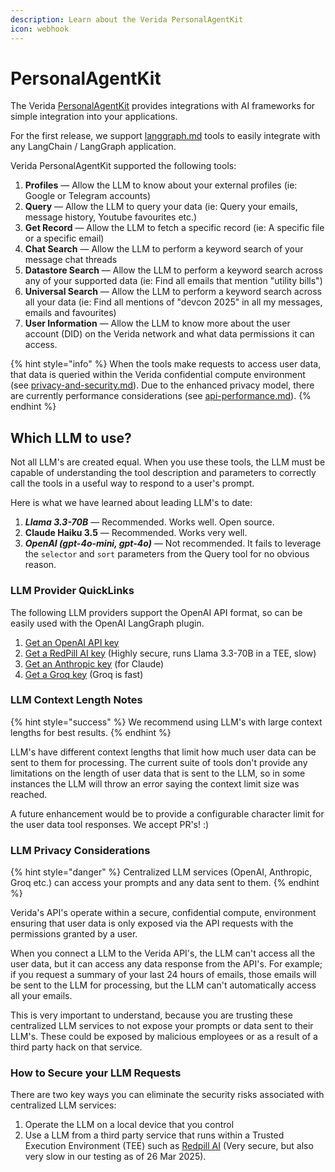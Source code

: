 ```yaml
---
description: Learn about the Verida PersonalAgentKit
icon: webhook
---
```


# PersonalAgentKit

The Verida [PersonalAgentKit](https://github.com/verida/personal-agent-kit/) provides integrations with AI frameworks for simple integration into your applications.

For the first release, we support [langgraph.md](langgraph.md "mention") tools to easily integrate with any LangChain / LangGraph application.

Verida PersonalAgentKit supported the following tools:

1. **Profiles** — Allow the LLM to know about your external profiles (ie: Google or Telegram accounts)
2. **Query** — Allow the LLM to query your data (ie: Query your emails, message history, Youtube favourites etc.)
3. **Get Record** — Allow the LLM to fetch a specific record (ie: A specific file or a specific email)
4. **Chat Search** — Allow the LLM to perform a keyword search of your message chat threads
5. **Datastore Search** — Allow the LLM to perform a keyword search across any of your supported data (ie: Find all emails that mention "utility bills")
6. **Universal Search** — Allow the LLM to perform a keyword search across all your data (ie: Find all mentions of "devcon 2025" in all my messages, emails and favourites)
7. **User Information** — Allow the LLM to know more about the user account (DID) on the Verida network and what data permissions it can access.

{% hint style="info" %}
When the tools make requests to access user data, that data is queried within the Verida confidential compute environment (see [privacy-and-security.md](../resources/privacy-and-security.md "mention")). Due to the enhanced privacy model, there are currently performance considerations (see [api-performance.md](../data-apis/api-performance.md "mention")).
{% endhint %}

## Which LLM to use?

Not all LLM's are created equal. When you use these tools, the LLM must be capable of understanding the tool description and parameters to correctly call the tools in a useful way to respond to a user's prompt.

Here is what we have learned about leading LLM's to date:

1. _**Llama 3.3-70B**_ — Recommended. Works well. Open source.
2. **Claude Haiku 3.5** — Recommended. Works very well.
3. _**OpenAI (gpt-4o-mini, gpt-4o)**_ — Not recommended. It fails to leverage the `selector` and `sort` parameters from the Query tool for no obvious reason.&#x20;

### LLM Provider QuickLinks

The following LLM providers support the OpenAI API format, so can be easily used with the OpenAI LangGraph plugin.

1. [Get an OpenAI API key](https://platform.openai.com/docs/quickstart#create-and-export-an-api-key)
2. [Get a RedPill AI key](https://red-pill.ai/) (Highly secure, runs Llama 3.3-70B in a TEE, slow)
3. [Get an Anthropic key](https://www.anthropic.com/) (for Claude)
4. [Get a Groq key](https://groq.com/) (Groq is fast)

### LLM Context Length Notes

{% hint style="success" %}
We recommend using LLM's with large context lengths for best results.
{% endhint %}

LLM's have different context lengths that limit how much user data can be sent to them for processing. The current suite of tools don't provide any limitations on the length of user data that is sent to the LLM, so in some instances the LLM will throw an error saying the context limit size was reached.

A future enhancement would be to provide a configurable character limit for the user data tool responses. We accept PR's! :)

### LLM Privacy Considerations

{% hint style="danger" %}
Centralized LLM services (OpenAI, Anthropic, Groq etc.) can access your prompts and any data sent to them.
{% endhint %}

Verida's API's operate within a secure, confidential compute, environment ensuring that user data is only exposed via the API requests with the permissions granted by a user.

When you connect a LLM to the Verida API's, the LLM can't access all the user data, but it can access any data response from the API's. For example; if you request a summary of your last 24 hours of emails, those emails will be sent to the LLM for processing, but the LLM can't automatically access all your emails.

This is very important to understand, because you are trusting these centralized LLM services to not expose your prompts or data sent to their LLM's. These could be exposed by malicious employees or as a result of a third party hack on that service.

### How to Secure your LLM Requests

There are two key ways you can eliminate the security risks associated with centralized LLM services:

1. Operate the LLM on a local device that you control
2. Use a LLM from a third party service that runs within a Trusted Execution Environment (TEE) such as [Redpill AI](https://red-pill.ai/) (Very secure, but also very slow in our testing as of 26 Mar 2025).
